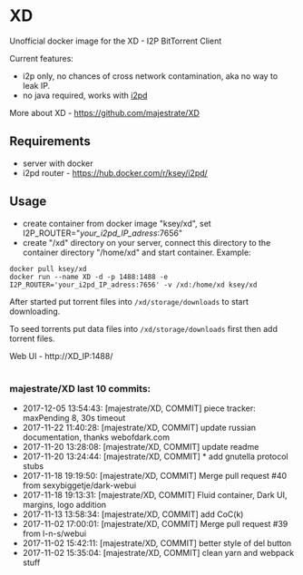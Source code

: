 # XD
Unofficial docker image for the XD - I2P BitTorrent Client

Current features:

* i2p only, no chances of cross network contamination, aka no way to leak IP.
* no java required, works with [i2pd](https://github.com/purplei2p/i2pd)

More about XD - https://github.com/majestrate/XD

## Requirements

* server with docker
* i2pd router - https://hub.docker.com/r/ksey/i2pd/

## Usage

* create container from docker image "ksey/xd", set I2P_ROUTER="*your_i2pd_IP_adress*:7656"
* create "/xd" directory on your server, connect this directory to the container directory "/home/xd" and start container. Example:
```
docker pull ksey/xd
docker run --name XD -d -p 1488:1488 -e I2P_ROUTER='your_i2pd_IP_adress:7656' -v /xd:/home/xd ksey/xd
```

After started put torrent files into `/xd/storage/downloads` to start downloading.

To seed torrents put data files into `/xd/storage/downloads` first then add torrent files.

Web UI - http://XD_IP:1488/
# #
### majestrate/XD last 10 commits:
* 2017-12-05 13:54:43: [majestrate/XD, COMMIT] piece tracker: maxPending 8, 30s timeout
* 2017-11-22 11:40:28: [majestrate/XD, COMMIT] update russian documentation, thanks webofdark.com
* 2017-11-20 13:28:08: [majestrate/XD, COMMIT] update readme
* 2017-11-20 13:24:44: [majestrate/XD, COMMIT] * add gnutella protocol stubs
* 2017-11-18 19:19:50: [majestrate/XD, COMMIT] Merge pull request #40 from sexybiggetje/dark-webui
* 2017-11-18 19:13:31: [majestrate/XD, COMMIT] Fluid container, Dark UI, margins, logo addition
* 2017-11-13 13:58:34: [majestrate/XD, COMMIT] add CoC(k)
* 2017-11-02 17:00:01: [majestrate/XD, COMMIT] Merge pull request #39 from l-n-s/webui
* 2017-11-02 15:42:11: [majestrate/XD, COMMIT] better style of del button
* 2017-11-02 15:35:04: [majestrate/XD, COMMIT] clean yarn and webpack stuff

